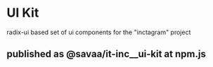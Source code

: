 # UI Kit

radix-ui based set of ui components for the "inctagram" project

## published as @savaa/it-inc__ui-kit at npm.js
